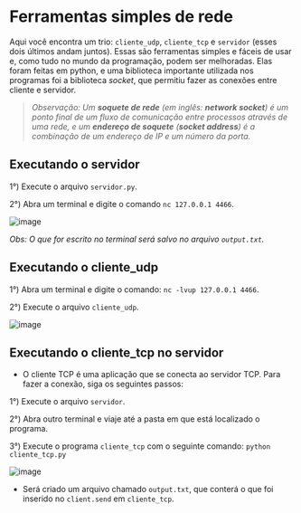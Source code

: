 # Ferramentas simples de rede
Aqui você encontra um trio: `cliente_udp`, `cliente_tcp` e `servidor` (esses dois últimos andam juntos). Essas são ferramentas simples e fáceis de usar e, como tudo no mundo da programação, podem ser melhoradas.
Elas foram feitas em python, e uma biblioteca importante utilizada nos programas foi a biblioteca _socket_, que permitiu fazer as conexões entre cliente e servidor.

> _Observação: Um **soquete de rede** (em inglês: **network socket**) é um ponto final de um fluxo de comunicação entre processos através de uma rede, e um **endereço de soquete** (**socket address**) é a combinação de um endereço de IP e um número da porta._

## Executando o servidor

1°) Execute o arquivo `servidor.py`.

2°) Abra um terminal e digite o comando `nc 127.0.0.1 4466`.

![image](https://github.com/LeRodrigues2005/clientes-e-servidor/assets/97632543/d315f88f-6ac4-4f08-8ea2-bef7594f1ec4)

_Obs: O que for escrito no terminal será salvo no arquivo `output.txt`._

## Executando o cliente_udp

1°) Abra um terminal e digite o comando: `nc -lvup 127.0.0.1 4466`.

2°) Execute o arquivo `cliente_udp`.

![image](https://github.com/LeRodrigues2005/clientes-e-servidor/assets/97632543/a89fa36e-04b5-4db9-850d-e34eca2bd077)

## Executando o cliente_tcp no servidor

- O cliente TCP é uma aplicação que se conecta ao servidor TCP. Para fazer a conexão, siga os seguintes passos:

1°) Execute o arquivo `servidor`.

2°) Abra outro terminal e viaje até a pasta em que está localizado o programa.

3°) Execute o programa `cliente_tcp` com o seguinte comando: `python cliente_tcp.py` 

![image](https://github.com/LeRodrigues2005/clientes-e-servidor/assets/97632543/248c64ef-89d5-4980-83ee-1ffe5db0c4da)

- Será criado um arquivo chamado `output.txt`, que conterá o que foi inserido no `client.send` em `cliente_tcp`. 

